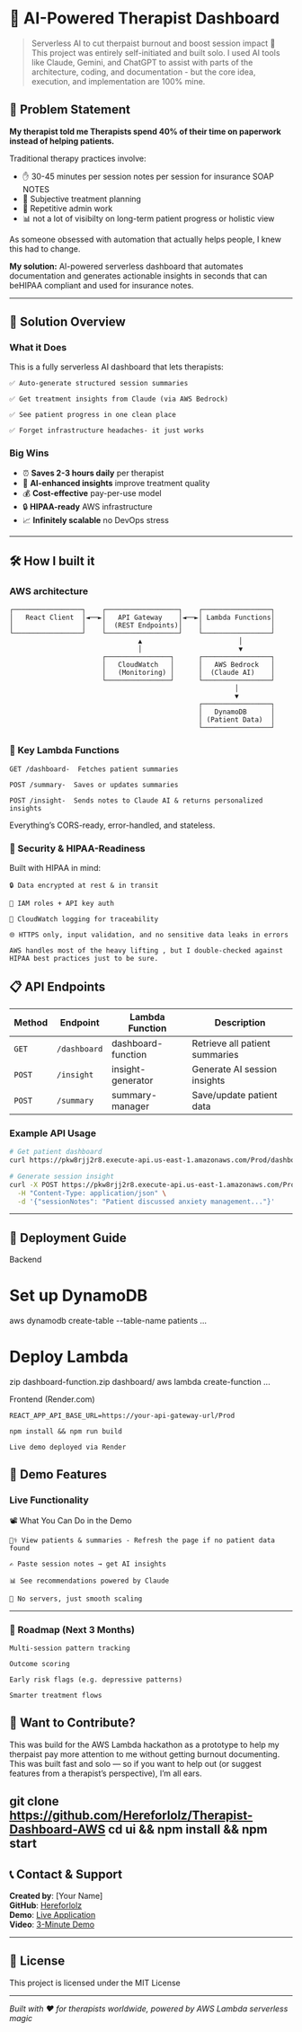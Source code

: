 # 🧠 AI-Powered Therapist Dashboard

> Serverless AI to cut therpaist burnout and boost session impact
🧠 This project was entirely self-initiated and built solo. I used AI tools like Claude, Gemini, and ChatGPT to assist with parts of the architecture, coding, and documentation - but the core idea, execution, and implementation are 100% mine.

## 🎯 Problem Statement

**My therapist told me Therapists spend 40% of their time on paperwork instead of helping patients.**

Traditional therapy practices involve:
- ✋ 30-45 minutes per session notes per session for insurance SOAP NOTES
- 📝 Subjective treatment planning
- 🔄 Repetitive admin work
- 📊 not a lot of visibilty on long-term patient progress or holistic view

As someone obsessed with automation that actually helps people, I knew this had to change.

**My solution:** AI-powered serverless dashboard that automates documentation and generates actionable insights in seconds that can beHIPAA compliant and used for insurance notes.

---

## 🚀 Solution Overview

### What it Does
This is a fully serverless AI dashboard that lets therapists:

    ✅ Auto-generate structured session summaries

    ✅ Get treatment insights from Claude (via AWS Bedrock)

    ✅ See patient progress in one clean place

    ✅ Forget infrastructure headaches- it just works

### Big Wins

- ⏰ **Saves 2-3 hours daily** per therapist
- 🧠 **AI-enhanced insights** improve treatment quality  
- 💰 **Cost-effective** pay-per-use model
- 🔒 **HIPAA-ready** AWS infrastructure
- 📈 **Infinitely scalable** no DevOps stress

---

## 🛠️ How I built it

### AWS architecture
```
┌─────────────────┐    ┌──────────────────┐    ┌─────────────────┐
│   React Client  │◄──►│   API Gateway    │◄──►│ Lambda Functions│
│                 │    │  (REST Endpoints)│    │                 │
└─────────────────┘    └──────────────────┘    └─────────────────┘
                                ▲                        │
                                │                        ▼
                       ┌────────────────┐      ┌─────────────────┐
                       │   CloudWatch   │      │   AWS Bedrock   │
                       │   (Monitoring) │      │  (Claude AI)    │
                       └────────────────┘      └─────────────────┘
                                                        │
                                                        ▼
                                               ┌─────────────────┐
                                               │   DynamoDB      │
                                               │ (Patient Data)  │
                                               └─────────────────┘
```

### 🔧 Key Lambda Functions

    GET /dashboard-  Fetches patient summaries

    POST /summary-  Saves or updates summaries

    POST /insight-  Sends notes to Claude AI & returns personalized insights

Everything’s CORS-ready, error-handled, and stateless.

### 🔐 Security & HIPAA-Readiness

Built with HIPAA in mind:

    🔒 Data encrypted at rest & in transit

    🔑 IAM roles + API key auth

    📜 CloudWatch logging for traceability

    🌐 HTTPS only, input validation, and no sensitive data leaks in errors

    AWS handles most of the heavy lifting , but I double-checked against HIPAA best practices just to be sure.

## 📋 API Endpoints

| Method | Endpoint | Lambda Function | Description |
|--------|----------|-----------------|-------------|
| `GET` | `/dashboard` | dashboard-function | Retrieve all patient summaries |
| `POST` | `/insight` | insight-generator | Generate AI session insights |
| `POST` | `/summary` | summary-manager | Save/update patient data |

### Example API Usage

```bash
# Get patient dashboard
curl https://pkw8rjj2r8.execute-api.us-east-1.amazonaws.com/Prod/dashboard

# Generate session insight
curl -X POST https://pkw8rjj2r8.execute-api.us-east-1.amazonaws.com/Prod/insight \
  -H "Content-Type: application/json" \
  -d '{"sessionNotes": "Patient discussed anxiety management..."}'
```

---

## 🚀 Deployment Guide
Backend

# Set up DynamoDB
aws dynamodb create-table --table-name patients ...

# Deploy Lambda
zip dashboard-function.zip dashboard/
aws lambda create-function ...

Frontend (Render.com)

    REACT_APP_API_BASE_URL=https://your-api-gateway-url/Prod

    npm install && npm run build

    Live demo deployed via Render


## 🎥 Demo Features

### Live Functionality
📽️ What You Can Do in the Demo

    🧑‍⚕️ View patients & summaries - Refresh the page if no patient data found

    ✍️ Paste session notes → get AI insights

    📊 See recommendations powered by Claude

    🚀 No servers, just smooth scaling
---
### 🔮 Roadmap (Next 3 Months)

    Multi-session pattern tracking

    Outcome scoring

    Early risk flags (e.g. depressive patterns)

    Smarter treatment flows

## 🤝 Want to Contribute?

This was build for the AWS Lambda hackathon as a prototype to help my therpaist pay more attention to me without getting burnout documenting.
This was built fast and solo — so if you want to help out (or suggest features from a therapist’s perspective), I’m all ears.

git clone https://github.com/Hereforlolz/Therapist-Dashboard-AWS
cd ui && npm install && npm start
---

## 📞 Contact & Support

**Created by**: [Your Name]  
**GitHub**: [Hereforlolz](https://github.com/Hereforlolz)  
**Demo**: [Live Application](https://your-render-app.onrender.com)  
**Video**: [3-Minute Demo](https://youtube.com/watch?v=your-video-id)

---

## 📄 License

This project is licensed under the MIT License

---

*Built with ❤️ for therapists worldwide, powered by AWS Lambda serverless magic*